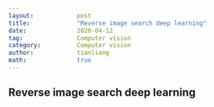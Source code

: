 ```yaml
---
layout:            post
title:             "Reverse image search deep learning"
date:              2020-04-12
tag:               Computer vision
category:          Computer vision
author:            tianliang
math:              true
---
```

## Reverse image search deep learning
